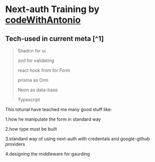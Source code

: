 # Next-auth Training by [codeWithAntonio](https://youtu.be/1MTyCvS05V4?si=4IEWQUpCVfb9ghhh"thelatestguidefornextAuthin2024")
## Tech-used in current meta [^1]
>
> Shadcn for ui
>
> zod for validating
>
> react hook from for Form
>
> prisma as Orm
>
> Neon as data-base
>
> Typescript
>
This toturial have teached me many good stuff like:

1.how he manipulate the form in standard way

2.how type must be built

3.standard way of using next-auth with credentals and google-github providers

4.designing the middleware for gaurding
